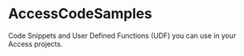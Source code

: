 # AccessCodeSamples
Code Snippets and User Defined Functions (UDF) you can use in your Access projects.
